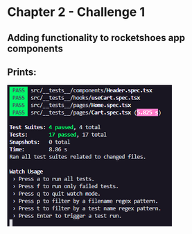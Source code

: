 # Chapter 2 - Challenge 1

## Adding functionality to rocketshoes app components

## Prints: 
![image](https://github.com/GabhPadilha02/rocket-shoes-react/blob/main/prints/Captura%20de%20tela%202022-05-10%20175618.png?raw=true)
